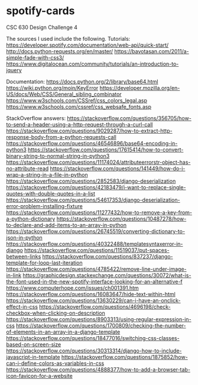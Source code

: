 # spotify-cards
CSC 630 Design Challenge 4

The sources I used include the following.
Tutorials:
https://developer.spotify.com/documentation/web-api/quick-start/
http://docs.python-requests.org/en/master/
https://bavotasan.com/2011/a-simple-fade-with-css3/
https://www.digitalocean.com/community/tutorials/an-introduction-to-jquery

Documentation:
https://docs.python.org/2/library/base64.html
https://wiki.python.org/moin/KeyError
https://developer.mozilla.org/en-US/docs/Web/CSS/General_sibling_combinator
https://www.w3schools.com/CSSref/css_colors_legal.asp
https://www.w3schools.com/cssref/css_websafe_fonts.asp

StackOverflow answers:
https://stackoverflow.com/questions/356705/how-to-send-a-header-using-a-http-request-through-a-curl-call
https://stackoverflow.com/questions/9029287/how-to-extract-http-response-body-from-a-python-requests-call
https://stackoverflow.com/questions/46546896/base64-encoding-in-python3
https://stackoverflow.com/questions/17615414/how-to-convert-binary-string-to-normal-string-in-python3
https://stackoverflow.com/questions/11174024/attributeerrorstr-object-has-no-attribute-read
https://stackoverflow.com/questions/141449/how-do-i-wrap-a-string-in-a-file-in-python
https://stackoverflow.com/questions/2852583/django-deserialization
https://stackoverflow.com/questions/42183479/i-want-to-replace-single-quotes-with-double-quotes-in-a-list
https://stackoverflow.com/questions/54617353/django-deserialization-error-problem-installing-fixture
https://stackoverflow.com/questions/11277432/how-to-remove-a-key-from-a-python-dictionary
https://stackoverflow.com/questions/10487278/how-to-declare-and-add-items-to-an-array-in-python
https://stackoverflow.com/questions/26745519/converting-dictionary-to-json-in-python
https://stackoverflow.com/questions/40322488/templatesyntaxerror-in-django
https://stackoverflow.com/questions/11519037/put-spaces-between-links
https://stackoverflow.com/questions/837237/django-template-for-loop-last-iteration
https://stackoverflow.com/questions/4785422/remove-line-under-image-in-link
https://graphicdesign.stackexchange.com/questions/30072/what-is-the-font-used-in-the-new-spotify-interface-looking-for-an-alternative-f
https://www.computerhope.com/issues/ch001391.htm
https://stackoverflow.com/questions/16083647/hide-text-within-html
https://stackoverflow.com/questions/13630229/can-i-have-an-onclick-effect-in-css
https://stackoverflow.com/questions/4696198/check-checkbox-when-clicking-on-description
https://stackoverflow.com/questions/8903313/using-regular-expression-in-css
https://stackoverflow.com/questions/1700809/checking-the-number-of-elements-in-an-array-in-a-django-template
https://stackoverflow.com/questions/18477016/switching-css-classes-based-on-screen-size
https://stackoverflow.com/questions/30313314/django-how-to-include-javascript-in-template
https://stackoverflow.com/questions/1875852/how-can-i-define-colors-as-variables-in-css
https://stackoverflow.com/questions/4888377/how-to-add-a-browser-tab-icon-favicon-for-a-website
